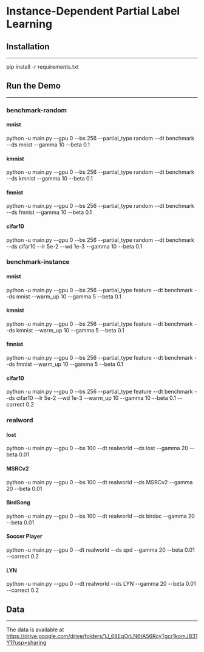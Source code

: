 # Instance-Dependent Partial Label Learning

## Installation
---
pip install -r requirements.txt 

## Run the Demo
---
### benchmark-random
#### mnist
python -u main.py --gpu 0 --bs 256 --partial_type random --dt benchmark --ds mnist --gamma 10 --beta 0.1
#### kmnist
python -u main.py --gpu 0 --bs 256 --partial_type random --dt benchmark --ds kmnist --gamma 10 --beta 0.1
#### fmnist
python -u main.py --gpu 0 --bs 256 --partial_type random --dt benchmark --ds fmnist --gamma 10 --beta 0.1
#### cifar10
python -u main.py --gpu 0 --bs 256 --partial_type random --dt benchmark --ds cifar10 --lr 5e-2 --wd 1e-3 --gamma 10 --beta 0.1

### benchmark-instance
#### mnist
python -u main.py --gpu 0 --bs 256 --partial_type feature --dt benchmark --ds mnist --warm_up 10 --gamma 5 --beta 0.1
#### kmnist
python -u main.py --gpu 0 --bs 256 --partial_type feature --dt benchmark --ds kmnist --warm_up 10 --gamma 5 --beta 0.1
#### fmnist
python -u main.py --gpu 0 --bs 256 --partial_type feature --dt benchmark --ds fmnist --warm_up 10 --gamma 5 --beta 0.1
#### cifar10
python -u main.py --gpu 0 --bs 256 --partial_type feature --dt benchmark --ds cifar10 --lr 5e-2 --wd 1e-3 --warm_up 10 --gamma 10 --beta 0.1 --correct 0.2

### realword
#### lost
python -u main.py --gpu 0 --bs 100 --dt realworld --ds lost --gamma 20 --beta 0.01
#### MSRCv2
python -u main.py --gpu 0 --bs 100 --dt realworld --ds MSRCv2 --gamma 20 --beta 0.01
#### BirdSong
python -u main.py --gpu 0 --bs 100 --dt realworld --ds birdac --gamma 20 --beta 0.01
#### Soccer Player
python -u main.py --gpu 0 --dt realworld --ds spd --gamma 20 --beta 0.01 --correct 0.2
#### LYN
python -u main.py --gpu 0 --dt realworld --ds LYN --gamma 20 --beta 0.01 --correct 0.2

## Data
---
The data is available at https://drive.google.com/drive/folders/1J_68EqOrLN6tA56RcyTgcr1komJB31Y1?usp=sharing


